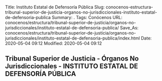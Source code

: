 Title: Instituto Estatal de Defensoría Pública
Slug: conocenos-estructura-tribunal-superior-de-justicia-organos-no-jurisdiccionales-instituto-estatal-de-defensoria-publica
Summary: .
Tags: Conócenos
URL: conocenos/estructura/tribunal-superior-de-justicia/organos-no-jurisdiccionales/instituto-estatal-de-defensoria-publica/
Save_As: conocenos/estructura/tribunal-superior-de-justicia/organos-no-jurisdiccionales/instituto-estatal-de-defensoria-publica/index.html
Date: 2020-05-04 09:12
Modified: 2020-05-04 09:12


## Tribunal Superior de Justicia - Órganos No Jurisdiccionales - INSTITUTO ESTATAL DE DEFENSORÍA PÚBLICA



